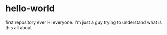 # hello-world
first repository ever
Hi everyone. I'm just a guy trying to understand what is this all about 
